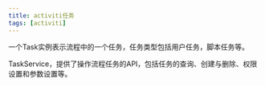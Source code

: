 ```yaml
---
title: activiti任务
tags: [activiti]
---
```


一个Task实例表示流程中的一个任务，任务类型包括用户任务，脚本任务等。

TaskService，提供了操作流程任务的API，包括任务的查询、创建与删除、权限设置和参数设置等。